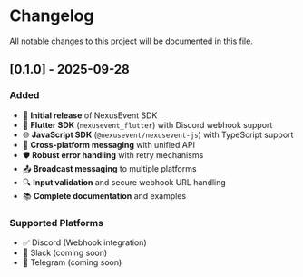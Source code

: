 # Changelog

All notable changes to this project will be documented in this file.

## [0.1.0] - 2025-09-28

### Added

- 🚀 **Initial release** of NexusEvent SDK
- 📱 **Flutter SDK** (`nexusevent_flutter`) with Discord webhook support
- 🌐 **JavaScript SDK** (`@nexusevent/nexusevent-js`) with TypeScript support
- 🔧 **Cross-platform messaging** with unified API
- 🛡️ **Robust error handling** with retry mechanisms
- 📤 **Broadcast messaging** to multiple platforms
- 🔍 **Input validation** and secure webhook URL handling
- 📚 **Complete documentation** and examples

### Supported Platforms
- ✅ Discord (Webhook integration)
- 🔄 Slack (coming soon)
- 🔄 Telegram (coming soon)
